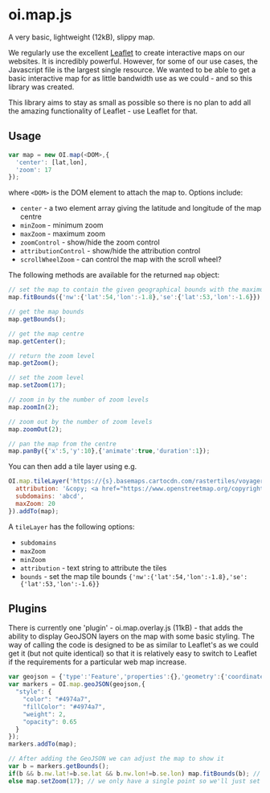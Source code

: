 # oi.map.js

A very basic, lightweight (12kB), slippy map.

We regularly use the excellent [Leaflet](https://leafletjs.com/) to create interactive maps on our websites. It is incredibly powerful. However, for some of our use cases, the Javascript file is the largest single resource. We wanted to be able to get a basic interactive map for as little bandwidth use as we could - and so this library was created.

This library aims to stay as small as possible so there is no plan to add all the amazing functionality of Leaflet - use Leaflet for that.

## Usage

```javascript
var map = new OI.map(<DOM>,{
  'center': [lat,lon],
  'zoom': 17
});
```

where `<DOM>` is the DOM element to attach the map to. Options include:

* `center` - a two element array giving the latitude and longitude of the map centre
* `minZoom` - minimum zoom
* `maxZoom` - maximum zoom
* `zoomControl` - show/hide the zoom control
* `attributionControl` - show/hide the attribution control
* `scrollWheelZoom` - can control the map with the scroll wheel?

The following methods are available for the returned `map` object:

```javascript
// set the map to contain the given geographical bounds with the maximum zoom level possible
map.fitBounds({'nw':{'lat':54,'lon':-1.8},'se':{'lat':53,'lon':-1.6}});

// get the map bounds
map.getBounds();

// get the map centre
map.getCenter();

// return the zoom level
map.getZoom();

// set the zoom level
map.setZoom(17);

// zoom in by the number of zoom levels
map.zoomIn(2);

// zoom out by the number of zoom levels
map.zoomOut(2);

// pan the map from the centre
map.panBy({'x':5,'y':10},{'animate':true,'duration':1});
```

You can then add a tile layer using e.g.

```javascript
OI.map.tileLayer('https://{s}.basemaps.cartocdn.com/rastertiles/voyager/{z}/{x}/{y}{r}.png', {
  attribution: '&copy; <a href="https://www.openstreetmap.org/copyright">OpenStreetMap</a> contributors &copy; <a href="https://carto.com/attributions">CARTO</a>',
  subdomains: 'abcd',
  maxZoom: 20
}).addTo(map);
```

A `tileLayer` has the following options:

* `subdomains`
* `maxZoom`
* `minZoom`
* `attribution` - text string to attribute the tiles
* `bounds` - set the map tile bounds `{'nw':{'lat':54,'lon':-1.8},'se':{'lat':53,'lon':-1.6}}`

## Plugins

There is currently one 'plugin' - oi.map.overlay.js (11kB) - that adds the ability to display GeoJSON layers on the map with some basic styling. The way of calling the code is designed to be as similar to Leaflet's as we could get it (but not quite identical) so that it is relatively easy to switch to Leaflet if the requirements for a particular web map increase.

```javascript
var geojson = {'type':'Feature','properties':{},'geometry':{'coordinates':[-1.7,53.5],'type':'Point'}};
var markers = OI.map.geoJSON(geojson,{
  "style": {
    "color": "#4974a7",
    "fillColor": "#4974a7",
    "weight": 2,
    "opacity": 0.65
  }
});
markers.addTo(map);

// After adding the GeoJSON we can adjust the map to show it
var b = markers.getBounds();
if(b && b.nw.lat!=b.se.lat && b.nw.lon!=b.se.lon) map.fitBounds(b); // we have a range
else map.setZoom(17); // we only have a single point so we'll just set the zoom level
```
